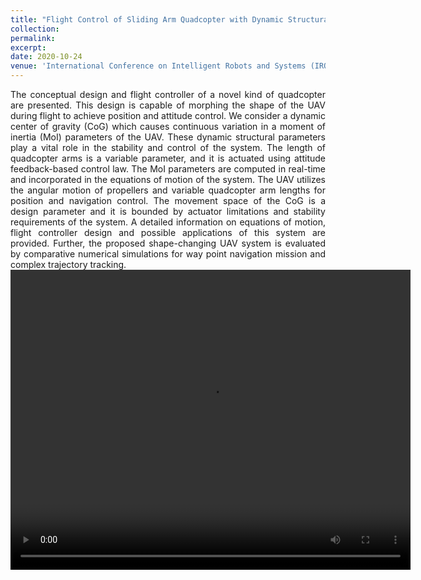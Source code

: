 ```yaml
---
title: "Flight Control of Sliding Arm Quadcopter with Dynamic Structural Parameters"
collection: 
permalink: 
excerpt: 
date: 2020-10-24
venue: 'International Conference on Intelligent Robots and Systems (IROS)'
---
```


<div style="text-align: justify"> 
The conceptual design and flight controller of a novel kind of quadcopter are presented. This design is capable of morphing the shape of the UAV during flight to achieve
position and attitude control. We consider a dynamic center of gravity (CoG) which causes continuous variation in a moment of inertia (MoI) parameters of the UAV. These dynamic structural parameters play a vital role in the stability and control of the system. The length of quadcopter arms is a variable parameter, and it is actuated using attitude feedback-based control law. The MoI parameters are computed in real-time and incorporated in the equations of motion of the system. The UAV utilizes the angular motion of propellers and variable quadcopter arm lengths for position and navigation control. The movement space of the CoG is a design parameter and it is bounded by actuator limitations and stability requirements of the system. A detailed information on equations of motion, flight controller design and possible applications of this system are provided. Further, the proposed shape-changing UAV system is evaluated by comparative numerical simulations for way point navigation mission and complex trajectory tracking.
</div> 


<html>
  <head>
    <title>Title of the document</title>
  </head>
  <body>
    <video width="640" height="480" controls>
      <source src="https://www.loom.com/share/0d05fd3c0b0644948528ffee14ad11d6" type=video>
      <source src="https://cdn.loom.com/sessions/thumbnails/0d05fd3c0b0644948528ffee14ad11d6-with-play.gif" type=video/mp4>
    </video>
  </body>
</html>



